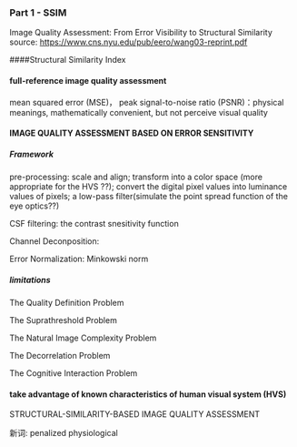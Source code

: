 ### Part 1 - SSIM
Image Quality Assessment: From Error Visibility to Structural Similarity
source: https://www.cns.nyu.edu/pub/eero/wang03-reprint.pdf

####Structural Similarity Index
#### full-reference image quality assessment
mean squared error (MSE)，  peak signal-to-noise ratio (PSNR)：physical meanings, mathematically convenient, but not perceive visual quality

#### IMAGE QUALITY ASSESSMENT BASED ON ERROR SENSITIVITY
##### Framework
pre-processing: scale and align; transform into a color space (more appropriate for the HVS ??); convert the digital pixel values into luminance values of pixels; a low-pass filter(simulate the point spread function of the eye optics??)

CSF filtering: the contrast snesitivity function 

Channel Deconposition:

Error Normalization: Minkowski norm

##### limitations
The Quality Definition Problem

The Suprathreshold Problem

The Natural Image Complexity Problem

The Decorrelation Problem

The Cognitive Interaction Problem

#### take advantage of known characteristics of human visual system (HVS)
 STRUCTURAL-SIMILARITY-BASED IMAGE QUALITY ASSESSMENT
 
 
新词:
penalized
physiological
